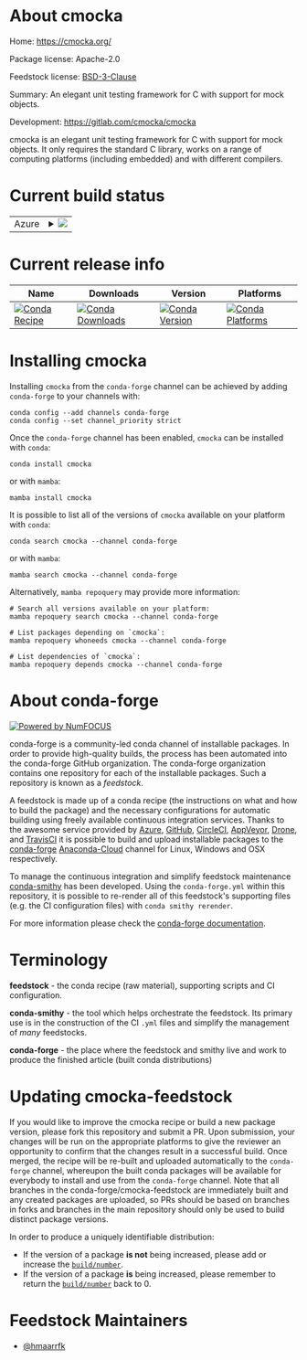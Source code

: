 About cmocka
============

Home: https://cmocka.org/

Package license: Apache-2.0

Feedstock license: [BSD-3-Clause](https://github.com/conda-forge/cmocka-feedstock/blob/main/LICENSE.txt)

Summary: An elegant unit testing framework for C with support for mock objects.

Development: https://gitlab.com/cmocka/cmocka

cmocka is an elegant unit testing framework for C with support
for mock objects. It only requires the standard C library,
works on a range of computing platforms (including embedded)
and with different compilers.


Current build status
====================


<table>
    
  <tr>
    <td>Azure</td>
    <td>
      <details>
        <summary>
          <a href="https://dev.azure.com/conda-forge/feedstock-builds/_build/latest?definitionId=9932&branchName=main">
            <img src="https://dev.azure.com/conda-forge/feedstock-builds/_apis/build/status/cmocka-feedstock?branchName=main">
          </a>
        </summary>
        <table>
          <thead><tr><th>Variant</th><th>Status</th></tr></thead>
          <tbody><tr>
              <td>linux_64</td>
              <td>
                <a href="https://dev.azure.com/conda-forge/feedstock-builds/_build/latest?definitionId=9932&branchName=main">
                  <img src="https://dev.azure.com/conda-forge/feedstock-builds/_apis/build/status/cmocka-feedstock?branchName=main&jobName=linux&configuration=linux%20linux_64_" alt="variant">
                </a>
              </td>
            </tr><tr>
              <td>osx_64</td>
              <td>
                <a href="https://dev.azure.com/conda-forge/feedstock-builds/_build/latest?definitionId=9932&branchName=main">
                  <img src="https://dev.azure.com/conda-forge/feedstock-builds/_apis/build/status/cmocka-feedstock?branchName=main&jobName=osx&configuration=osx%20osx_64_" alt="variant">
                </a>
              </td>
            </tr><tr>
              <td>win_64</td>
              <td>
                <a href="https://dev.azure.com/conda-forge/feedstock-builds/_build/latest?definitionId=9932&branchName=main">
                  <img src="https://dev.azure.com/conda-forge/feedstock-builds/_apis/build/status/cmocka-feedstock?branchName=main&jobName=win&configuration=win%20win_64_" alt="variant">
                </a>
              </td>
            </tr>
          </tbody>
        </table>
      </details>
    </td>
  </tr>
</table>

Current release info
====================

| Name | Downloads | Version | Platforms |
| --- | --- | --- | --- |
| [![Conda Recipe](https://img.shields.io/badge/recipe-cmocka-green.svg)](https://anaconda.org/conda-forge/cmocka) | [![Conda Downloads](https://img.shields.io/conda/dn/conda-forge/cmocka.svg)](https://anaconda.org/conda-forge/cmocka) | [![Conda Version](https://img.shields.io/conda/vn/conda-forge/cmocka.svg)](https://anaconda.org/conda-forge/cmocka) | [![Conda Platforms](https://img.shields.io/conda/pn/conda-forge/cmocka.svg)](https://anaconda.org/conda-forge/cmocka) |

Installing cmocka
=================

Installing `cmocka` from the `conda-forge` channel can be achieved by adding `conda-forge` to your channels with:

```
conda config --add channels conda-forge
conda config --set channel_priority strict
```

Once the `conda-forge` channel has been enabled, `cmocka` can be installed with `conda`:

```
conda install cmocka
```

or with `mamba`:

```
mamba install cmocka
```

It is possible to list all of the versions of `cmocka` available on your platform with `conda`:

```
conda search cmocka --channel conda-forge
```

or with `mamba`:

```
mamba search cmocka --channel conda-forge
```

Alternatively, `mamba repoquery` may provide more information:

```
# Search all versions available on your platform:
mamba repoquery search cmocka --channel conda-forge

# List packages depending on `cmocka`:
mamba repoquery whoneeds cmocka --channel conda-forge

# List dependencies of `cmocka`:
mamba repoquery depends cmocka --channel conda-forge
```


About conda-forge
=================

[![Powered by
NumFOCUS](https://img.shields.io/badge/powered%20by-NumFOCUS-orange.svg?style=flat&colorA=E1523D&colorB=007D8A)](https://numfocus.org)

conda-forge is a community-led conda channel of installable packages.
In order to provide high-quality builds, the process has been automated into the
conda-forge GitHub organization. The conda-forge organization contains one repository
for each of the installable packages. Such a repository is known as a *feedstock*.

A feedstock is made up of a conda recipe (the instructions on what and how to build
the package) and the necessary configurations for automatic building using freely
available continuous integration services. Thanks to the awesome service provided by
[Azure](https://azure.microsoft.com/en-us/services/devops/), [GitHub](https://github.com/),
[CircleCI](https://circleci.com/), [AppVeyor](https://www.appveyor.com/),
[Drone](https://cloud.drone.io/welcome), and [TravisCI](https://travis-ci.com/)
it is possible to build and upload installable packages to the
[conda-forge](https://anaconda.org/conda-forge) [Anaconda-Cloud](https://anaconda.org/)
channel for Linux, Windows and OSX respectively.

To manage the continuous integration and simplify feedstock maintenance
[conda-smithy](https://github.com/conda-forge/conda-smithy) has been developed.
Using the ``conda-forge.yml`` within this repository, it is possible to re-render all of
this feedstock's supporting files (e.g. the CI configuration files) with ``conda smithy rerender``.

For more information please check the [conda-forge documentation](https://conda-forge.org/docs/).

Terminology
===========

**feedstock** - the conda recipe (raw material), supporting scripts and CI configuration.

**conda-smithy** - the tool which helps orchestrate the feedstock.
                   Its primary use is in the construction of the CI ``.yml`` files
                   and simplify the management of *many* feedstocks.

**conda-forge** - the place where the feedstock and smithy live and work to
                  produce the finished article (built conda distributions)


Updating cmocka-feedstock
=========================

If you would like to improve the cmocka recipe or build a new
package version, please fork this repository and submit a PR. Upon submission,
your changes will be run on the appropriate platforms to give the reviewer an
opportunity to confirm that the changes result in a successful build. Once
merged, the recipe will be re-built and uploaded automatically to the
`conda-forge` channel, whereupon the built conda packages will be available for
everybody to install and use from the `conda-forge` channel.
Note that all branches in the conda-forge/cmocka-feedstock are
immediately built and any created packages are uploaded, so PRs should be based
on branches in forks and branches in the main repository should only be used to
build distinct package versions.

In order to produce a uniquely identifiable distribution:
 * If the version of a package **is not** being increased, please add or increase
   the [``build/number``](https://docs.conda.io/projects/conda-build/en/latest/resources/define-metadata.html#build-number-and-string).
 * If the version of a package **is** being increased, please remember to return
   the [``build/number``](https://docs.conda.io/projects/conda-build/en/latest/resources/define-metadata.html#build-number-and-string)
   back to 0.

Feedstock Maintainers
=====================

* [@hmaarrfk](https://github.com/hmaarrfk/)

